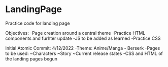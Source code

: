 # LandingPage
Practice code for landing page

Objectives:
-Page creation around a central theme
-Practice HTML components and furhter update
-JS to be added as learned
-Practice CSS

Initial Atomic Commit: 4/12/2022
-Theme: Anime/Manga - Berserk
-Pages to be used:
    ~Characters
    ~Story
    ~Current release states
-CSS and HTML of the landing pages begun